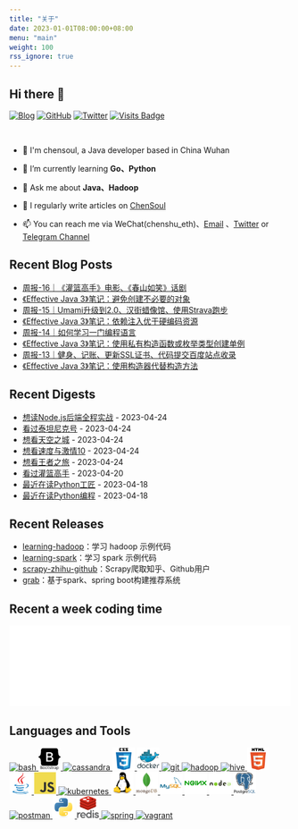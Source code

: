 ```yaml
---
title: "关于"
date: 2023-01-01T08:00:00+08:00
menu: "main"
weight: 100
rss_ignore: true
---
```


<!-- readme starts -->

## Hi there 👋

<!-- 参考 https://rahuldkjain.github.io/gh-profile-readme-generator/ -->

[![Blog](https://img.shields.io/badge/Blog-chensoul-9cf?style=flat-square)](https://blog.chensoul.com)
[![GitHub](https://img.shields.io/github/followers/chensoul?logo=github&style=flat-square)](https://github.com/chensoul)
[![Twitter](https://img.shields.io/twitter/follow/chensoul_eth?logo=twitter&style=flat-square)](https://twitter.com/chensoul_eth)
[![Visits Badge](https://badges.strrl.dev/visits/chensoul/chensoul?style=flat-square)](https://github.com/chensoul)

<br />

- 👋 I'm chensoul, a Java developer based in China Wuhan

- 🌱 I’m currently learning **Go、Python**

- 💬 Ask me about **Java、Hadoop**

- 📝 I regularly write articles on [ChenSoul](https://blog.chensoul.com)
  
- 📫 You can reach me via WeChat(chenshu_eth)、[Email](mailto:chensoul.eth@gmail.com) 、[Twitter](https://twitter.com/chensoul_eth) or [Telegram Channel](https://t.me/chensoul_share)


## Recent Blog Posts

<!-- blog starts -->
- <a href=https://blog.chensoul.com/posts/2023/04/25/weekly_review_16/ target='_blank'>周报-16｜《灌篮高手》电影、《春山如笑》话剧</a>
- <a href=https://blog.chensoul.com/posts/2023/04/24/avoid-creating-unnecessary-objects/ target='_blank'>《Effective Java 3》笔记：避免创建不必要的对象</a>
- <a href=https://blog.chensoul.com/posts/2023/04/18/weekly_review_15/ target='_blank'>周报-15｜Umami升级到2.0、汉街蜡像馆、使用Strava跑步</a>
- <a href=https://blog.chensoul.com/posts/2023/04/17/prefer-dependency-injection-to-hardwiring-resources/ target='_blank'>《Effective Java 3》笔记：依赖注入优于硬编码资源</a>
- <a href=https://blog.chensoul.com/posts/2023/04/13/weekly_review_14/ target='_blank'>周报-14｜如何学习一门编程语言</a>
- <a href=https://blog.chensoul.com/posts/2023/04/11/enforce-the-singleton-property-with-a-private-constructor-or-an-enum-type/ target='_blank'>《Effective Java 3》笔记：使用私有构造函数或枚举类型创建单例</a>
- <a href=https://blog.chensoul.com/posts/2023/04/04/weekly_review_13/ target='_blank'>周报-13｜健身、记账、更新SSL证书、代码提交百度站点收录</a>
- <a href=https://blog.chensoul.com/posts/2023/04/03/builder-instead-of-constructors/ target='_blank'>《Effective Java 3》笔记：使用构造器代替构造方法</a>
<!-- blog ends -->

## Recent Digests

<!-- douban starts -->
- <a href='https://book.douban.com/subject/36374893/' target='_blank'>想读Node.js后端全程实战</a> - 2023-04-24
- <a href='http://movie.douban.com/subject/1292722/' target='_blank'>看过泰坦尼克号</a> - 2023-04-24
- <a href='http://movie.douban.com/subject/1291583/' target='_blank'>想看天空之城</a> - 2023-04-24
- <a href='http://movie.douban.com/subject/26631790/' target='_blank'>想看速度与激情10</a> - 2023-04-24
- <a href='http://movie.douban.com/subject/1298591/' target='_blank'>想看王者之旅</a> - 2023-04-24
- <a href='http://movie.douban.com/subject/35315950/' target='_blank'>看过灌篮高手</a> - 2023-04-20
- <a href='https://book.douban.com/subject/35723705/' target='_blank'>最近在读Python工匠</a> - 2023-04-18
- <a href='https://book.douban.com/subject/35196328/' target='_blank'>最近在读Python编程</a> - 2023-04-18
<!-- douban ends -->


## Recent Releases

<!-- recent_releases starts -->
- <a href=https://github.com/chensoul/learning-hadoop/releases/tag/v0.0.1 target='_blank'>learning-hadoop</a>：学习 hadoop 示例代码
- <a href=https://github.com/chensoul/learning-spark/releases/tag/v0.0.1 target='_blank'>learning-spark</a>：学习 spark 示例代码
- <a href=https://github.com/chensoul/scrapy-zhihu-github/releases/tag/v0.0.1 target='_blank'>scrapy-zhihu-github</a>：Scrapy爬取知乎、Github用户
- <a href=https://github.com/chensoul/grab/releases/tag/v0.0.1 target='_blank'>grab</a>：基于spark、spring boot构建推荐系统
<!-- recent_releases ends -->


## Recent a week coding time

![light](https://raw.githubusercontent.com/chensoul/chensoul/main/images/wakatime_weekly_language_stats.svg#gh-light-mode-only)


## Languages and Tools

<p align="left"> <a href="https://www.gnu.org/software/bash/" target="_blank" rel="noreferrer"> <img src="https://www.vectorlogo.zone/logos/gnu_bash/gnu_bash-icon.svg" alt="bash" width="40" height="40"/> </a> <a href="https://getbootstrap.com" target="_blank" rel="noreferrer"> <img src="https://raw.githubusercontent.com/devicons/devicon/master/icons/bootstrap/bootstrap-plain-wordmark.svg" alt="bootstrap" width="40" height="40"/> </a> <a href="https://cassandra.apache.org/" target="_blank" rel="noreferrer"> <img src="https://www.vectorlogo.zone/logos/apache_cassandra/apache_cassandra-icon.svg" alt="cassandra" width="40" height="40"/> </a> <a href="https://www.w3schools.com/css/" target="_blank" rel="noreferrer"> <img src="https://raw.githubusercontent.com/devicons/devicon/master/icons/css3/css3-original-wordmark.svg" alt="css3" width="40" height="40"/> </a> <a href="https://www.docker.com/" target="_blank" rel="noreferrer"> <img src="https://raw.githubusercontent.com/devicons/devicon/master/icons/docker/docker-original-wordmark.svg" alt="docker" width="40" height="40"/> </a> <a href="https://git-scm.com/" target="_blank" rel="noreferrer"> <img src="https://www.vectorlogo.zone/logos/git-scm/git-scm-icon.svg" alt="git" width="40" height="40"/> </a> <a href="https://hadoop.apache.org/" target="_blank" rel="noreferrer"> <img src="https://www.vectorlogo.zone/logos/apache_hadoop/apache_hadoop-icon.svg" alt="hadoop" width="40" height="40"/> </a> <a href="https://hive.apache.org/" target="_blank" rel="noreferrer"> <img src="https://www.vectorlogo.zone/logos/apache_hive/apache_hive-icon.svg" alt="hive" width="40" height="40"/> </a> <a href="https://www.w3.org/html/" target="_blank" rel="noreferrer"> <img src="https://raw.githubusercontent.com/devicons/devicon/master/icons/html5/html5-original-wordmark.svg" alt="html5" width="40" height="40"/> </a> <a href="https://www.java.com" target="_blank" rel="noreferrer"> <img src="https://raw.githubusercontent.com/devicons/devicon/master/icons/java/java-original.svg" alt="java" width="40" height="40"/> </a> <a href="https://developer.mozilla.org/en-US/docs/Web/JavaScript" target="_blank" rel="noreferrer"> <img src="https://raw.githubusercontent.com/devicons/devicon/master/icons/javascript/javascript-original.svg" alt="javascript" width="40" height="40"/> </a> <a href="https://kubernetes.io" target="_blank" rel="noreferrer"> <img src="https://www.vectorlogo.zone/logos/kubernetes/kubernetes-icon.svg" alt="kubernetes" width="40" height="40"/> </a> <a href="https://www.linux.org/" target="_blank" rel="noreferrer"> <img src="https://raw.githubusercontent.com/devicons/devicon/master/icons/linux/linux-original.svg" alt="linux" width="40" height="40"/> </a> <a href="https://www.mongodb.com/" target="_blank" rel="noreferrer"> <img src="https://raw.githubusercontent.com/devicons/devicon/master/icons/mongodb/mongodb-original-wordmark.svg" alt="mongodb" width="40" height="40"/> </a> <a href="https://www.mysql.com/" target="_blank" rel="noreferrer"> <img src="https://raw.githubusercontent.com/devicons/devicon/master/icons/mysql/mysql-original-wordmark.svg" alt="mysql" width="40" height="40"/> </a> <a href="https://www.nginx.com" target="_blank" rel="noreferrer"> <img src="https://raw.githubusercontent.com/devicons/devicon/master/icons/nginx/nginx-original.svg" alt="nginx" width="40" height="40"/> </a> <a href="https://nodejs.org" target="_blank" rel="noreferrer"> <img src="https://raw.githubusercontent.com/devicons/devicon/master/icons/nodejs/nodejs-original-wordmark.svg" alt="nodejs" width="40" height="40"/> </a> <a href="https://www.postgresql.org" target="_blank" rel="noreferrer"> <img src="https://raw.githubusercontent.com/devicons/devicon/master/icons/postgresql/postgresql-original-wordmark.svg" alt="postgresql" width="40" height="40"/> </a> <a href="https://postman.com" target="_blank" rel="noreferrer"> <img src="https://www.vectorlogo.zone/logos/getpostman/getpostman-icon.svg" alt="postman" width="40" height="40"/> </a> <a href="https://www.python.org" target="_blank" rel="noreferrer"> <img src="https://raw.githubusercontent.com/devicons/devicon/master/icons/python/python-original.svg" alt="python" width="40" height="40"/> </a> <a href="https://redis.io" target="_blank" rel="noreferrer"> <img src="https://raw.githubusercontent.com/devicons/devicon/master/icons/redis/redis-original-wordmark.svg" alt="redis" width="40" height="40"/> </a> <a href="https://spring.io/" target="_blank" rel="noreferrer"> <img src="https://www.vectorlogo.zone/logos/springio/springio-icon.svg" alt="spring" width="40" height="40"/> </a> <a href="https://www.vagrantup.com/" target="_blank" rel="noreferrer"> <img src="https://www.vectorlogo.zone/logos/vagrantup/vagrantup-icon.svg" alt="vagrant" width="40" height="40"/> </a> </p>

<!-- readme ends -->
